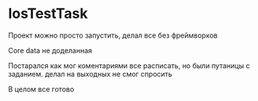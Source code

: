 # IosTestTask
Проект можно просто запустить, делал все без фреймворков 

Core data не доделанная 

Постарался как мог коментариями все расписать, но были путаницы с заданием. делал на выходных не смог спросить

В целом все готово
